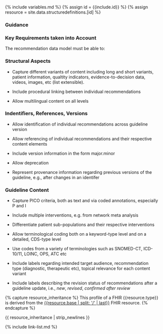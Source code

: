 {% include variables.md %}
{% assign id = {{include.id}} %}
{% assign resource = site.data.structuredefinitions.[id] %}

### Guidance

### Key Requirements taken into Account 

The recommendation data model must be able to: 

### Structural Aspects 

* Capture different variants of content including long and short variants, patient information, qualtity indicators, evidence-to-decision data, videos, images, etc (list extensible). 

* Include procedural linking between individual recommendations 

* Allow multilingual content on all levels 


### Indentifiers, References, Versions 

* Allow identification of individual recommendations across guideline version 

* Allow referencing of individual recommendations and their respective content elements 

* Include version information in the form major.minor 

* Allow deprecation 

* Represent provenance information regarding previous versions of the guideline, e.g., after changes in an identifer 


### Guideline Content 

* Capture PICO criteria, both as text and via coded annotations, especially P and I

* Include multiple interventions, e.g. from network meta analysis 

* Differentiate patient sub-populations and their respective interventions 

* Allow terminological coding both on a keyword-type level and on a detailed, CDS-type level 

* Use codes from a variety of terminologies such as SNOMED-CT, ICD-10/11, LOINC, OPS, ATC etc 

* Include labels regarding intended target audience, recommendation type (diagnostic, therapeutic etc), topical relevance  for each content variant 

* Include labels describing the revision status of recommendations after a guideline update, i.e., *new*, *revised*, *confirmed after review* 






{% capture resource_inheritance %}
This profile of a FHIR {{resource.type}} is derived from the [{{resource.base | split: '/' | last}}]({{resource.base}}) FHIR resource.
{% endcapture %}

{{ resource_inheritance | strip_newlines }}

{% include link-list.md %}

